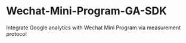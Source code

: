 # Wechat-Mini-Program-GA-SDK
 Integrate Google analytics with Wechat Mini Program via measurement protocol

